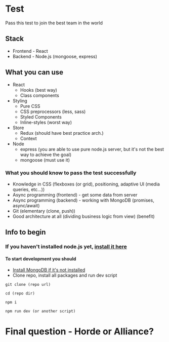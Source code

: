 # Test
Pass this test to join the best team in the world
## Stack
* Frontend - React
* Backend - Node.js (mongoose, express)
## What you can use
* React
    * Hooks (best way)
    * Class components
* Styling
    * Pure CSS
    * CSS preprocessors (less, sass)
    * Styled Components
    * Inline-styles (worst way)
* Store
    * Redux (should have best practice arch.)
    * Context
* Node
    * express (you are able to use pure node.js server, but it's not the best way to achieve the goal)
    * mongoose (must use it)
### What you should know to pass the test successfully
* Knowledge in CSS (flexboxes (or grid), positioning, adaptive UI (media queries, etc...))
* Async programming (frontend) - get some data from server
* Async programming (backend) - working with MongoDB (promises, async/await)
* Git (elementary (clone, push))
* Good architecture at all (dividing business logic from view) (benefit)
## Info to begin
### If you haven't installed node.js yet, [install it here](https://nodejs.org/en/download/)
#### To start development you should
* [Install MongoDB if it's not installed](https://docs.mongodb.com/manual/administration/install-community/)
* Clone repo, install all packages and run dev script
```
git clone (repo url)

cd (repo dir)

npm i

npm run dev (or another script)
```
# Final question - Horde or Alliance?




